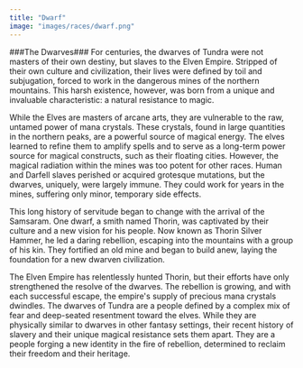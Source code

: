 ```yaml
---
title: "Dwarf"
image: "images/races/dwarf.png"
---
```

###The Dwarves###
For centuries, the dwarves of Tundra were not masters of their own destiny, but slaves to the Elven Empire. Stripped of their own culture and civilization, their lives were defined by toil and subjugation, forced to work in the dangerous mines of the northern mountains. This harsh existence, however, was born from a unique and invaluable characteristic: a natural resistance to magic.

While the Elves are masters of arcane arts, they are vulnerable to the raw, untamed power of mana crystals. These crystals, found in large quantities in the northern peaks, are a powerful source of magical energy. The elves learned to refine them to amplify spells and to serve as a long-term power source for magical constructs, such as their floating cities. However, the magical radiation within the mines was too potent for other races. Human and Darfell slaves perished or acquired grotesque mutations, but the dwarves, uniquely, were largely immune. They could work for years in the mines, suffering only minor, temporary side effects.

This long history of servitude began to change with the arrival of the Samsaram. One dwarf, a smith named Thorin, was captivated by their culture and a new vision for his people. Now known as Thorin Silver Hammer, he led a daring rebellion, escaping into the mountains with a group of his kin. They fortified an old mine and began to build anew, laying the foundation for a new dwarven civilization.

The Elven Empire has relentlessly hunted Thorin, but their efforts have only strengthened the resolve of the dwarves. The rebellion is growing, and with each successful escape, the empire's supply of precious mana crystals dwindles. The dwarves of Tundra are a people defined by a complex mix of fear and deep-seated resentment toward the elves. While they are physically similar to dwarves in other fantasy settings, their recent history of slavery and their unique magical resistance sets them apart. They are a people forging a new identity in the fire of rebellion, determined to reclaim their freedom and their heritage.